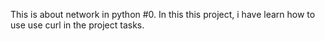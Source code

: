 This is about network in python #0.
In this this project, i have learn how to use use curl in the project tasks.
